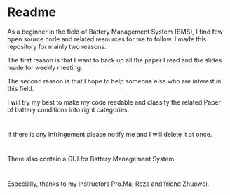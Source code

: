 # Readme

As a beginner in the field of Battery Management System (BMS), I find few open source code and related resources for me to follow. I made this repository for mainly two reasons.

The first reason is that I want to back up all the paper I read and the slides made for weekly meeting.

The second reason is that I hope to help someone else who are interest in this field. 

I will try my best to make my code readable and classify the related Paper of battery conditions into right categories. 

# 
If there is any infringement please notify me and I will delete it at once.
#
There also contain a GUI for Battery Management System.
#
Especially, thanks to my instructors Pro.Ma, Reza and friend Zhuowei.
